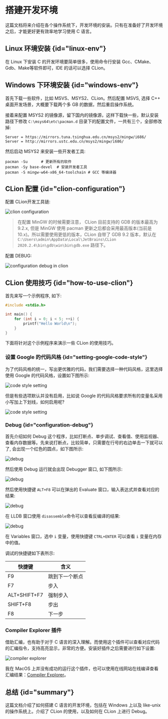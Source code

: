 # 搭建开发环境 

这篇文档将来介绍在各个操作系统下，开发环境的安装。只有在准备好了开发环境之后，才能更好更有效率地学习使用 C 语言。

## Linux 环境安装 {id="linux-env"}

在 Linux 下安装 C 的开发环境要简单很多，使用命令行安装 Gcc、CMake、Gdb、Make等软件即可，IDE 的话可以选择 CLion。

## Windows 下环境安装 {id="windows-env"}

首先下载一些软件，比如 MSVS、MSYS2、CLion。然后配置 MSVS, 选择 C++ 桌面开发场景，大概要下载两个多 GB 的数据，然后重启操作系统。

接着来配置 MSYS2 的镜像源，留下国内的镜像源，这样下载快一些，默认安装路径下修改 `C:\msys64\etc\pacman.d` 目录下的配置文件，一共有三个，全部修改掉:

```
Server = https://mirrors.tuna.tsinghua.edu.cn/msys2/mingw/i686/
Server = http://mirrors.ustc.edu.cn/msys2/mingw/i686/
```

然后启动 MSYS2 来安装一些开发者工具:

```shell
pacman -Su		# 更新所有的软件
pacman -Sy base-devel  # 安装开发者工具
pacman -S mingw-w64-x86_64-toolchain # GCC 等编译器
```

## CLion 配置 {id="clion-configuration"}

配置 CLion开发工具链:

<img src="http://file-linker.oss-cn-hangzhou.aliyuncs.com/UgvQvFtS2s8TryWKVt9U.png" alt="clion configuration"/>

> 在配置 MinGW 的时候需要注意， CLion 目前支持的 GDB 的版本最高为 9.2.x, 但是 MinGW 使用 pacman 更新之后都会采用最高版本(当前是10.x)。所以需要使用更低的版本，CLion 自带了 GDB 9.2 版本，默认在 `C:\Users\admin\AppData\Local\JetBrains\CLion 2020.2.4\bin\gdb\win\bin\gdb.exe` 路径下。


配置 DEBUG:

<img src="http://file-linker.oss-cn-hangzhou.aliyuncs.com/eVv6BUx3pKU2MYWEd8gB.png" alt="configuration debug in clion"/>

## CLion 使用技巧 {id="how-to-use-clion"}

首先来写一个示例程序, 如下:
```c
#include <stdio.h>

int main() {
	for (int i = 0; i < 5; ++i) {
		printf("Hello World\n");
 	}
}
```
下面将针对这个示例程序来演示一些 CLion 的使用技巧。

### 设置 Google 的代码风格 {id="setting-google-code-style"}

为了代码风格的统一，写出更优雅的代码，我们需要选择一种代码风格，这里选择使用 Google 的代码风格，设置如下图所示:

<img src="http://file-linker.oss-cn-hangzhou.aliyuncs.com/xWghvfHvqs5MhOj1OHRJ.png" alt="code style setting"/>

但是有些选项默认并没有启用，比如说 Google 的代码风格要求所有的变量名采用小写加上下划线，如何启用呢?

<img src="http://file-linker.oss-cn-hangzhou.aliyuncs.com/1yXOIbbrerjaQbKcyRtB.png" alt="code style setting"/>

### Debug {id="configuration-debug"}

首先介绍如何 Debug 这个程序，比如打断点、单步调试、查看值、使用监视器、查看内存数据等。先来说打断点，比较简单，只需要在行号的右边单击一下就可以了, 会出现一个红色的圆点，如下图所示:

<img src="http://file-linker.oss-cn-hangzhou.aliyuncs.com/NhUraGLaXfr0hWNlCM9T.png" alt="debug"/>

然后使用 Debug 运行就会出现 Debugger 窗口, 如下图所示:

<img src="http://file-linker.oss-cn-hangzhou.aliyuncs.com/EBaGN0npRbpuTjECFePV.png" alt="debug"/>

然后使用快捷键 `ALT+F8` 可以在弹出的 Evaluate 窗口，输入表达式并查看对应的结果:

<img src="http://file-linker.oss-cn-hangzhou.aliyuncs.com/OzMvQiNIUY39Xa2OBLrv.png" alt="debug"/>

在 LLDB 窗口使用 `disassemble`命令可以查看反编译的结果:

<img src="http://file-linker.oss-cn-hangzhou.aliyuncs.com/8JAFEKVrL5Z2Rvm1mEIa.png" alt="debug"/>

在 Variables 窗口，选中 `i` 变量，使用快捷键 `CTRL+ENTER` 可以查看 `i` 变量在内存中的值。

调试的快捷键如下表所示:

| 快捷键          | 含义      |
|--------------|---------|
| F9           | 跳到下一个断点 |
| F7           | 步入      |
| ALT+SHIFT+F7 | 强制步入    |
| SHIFT+F8     | 步出      |
| F8           | 下一步     |


### Compiler Explorer 插件

借助汇编，也有助于对于 C 语言的深入理解。而使用这个插件可以查看对应代码的汇编指令，支持高亮显示，非常的方便。安装好插件之后需要进行如下设置:

<img src="http://file-linker.oss-cn-hangzhou.aliyuncs.com/SQXgeTawnmGQOsberZZy.png" alt="compiler explorer"/>

我在 MacOS 上并没有成功的运行这个插件，也可以使用在线网站在线编译查看汇编结果：[Compiler Explorer](https://godbolt.org/)。

## 总结 {id="summary"}

这篇文档介绍了如何搭建 C 语言的开发环境，包括在 Windows 上以及 like-unix 的操作系统上。介绍了 CLion 的使用，以及如何在 CLion 上进行 Debug。

